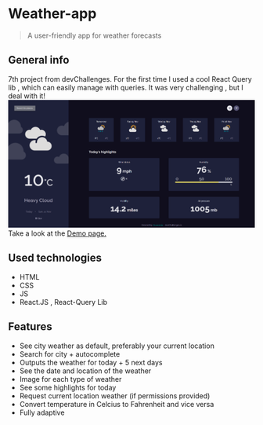 # Weather-app
> A user-friendly app for weather forecasts 

## General info
7th project from devChallenges. For the first time I used a cool React Query lib , which can easily manage with queries.
It was very challenging , but I deal with it!
![illustration](./src/assets/demo.png)
Take a look at the [Demo page.](https://maxeemja.github.io/weather-app/)


## Used technologies
* HTML
* CSS
* JS
* React.JS , React-Query Lib

## Features
* See city weather as default, preferably your current location
* Search for city + autocomplete
* Outputs the weather for today + 5 next days
* See the date and location of the weather
* Image for each type of weather
* See some highlights for today
* Request current location weather (if permissions provided)
* Convert temperature in Celcius to Fahrenheit and vice versa
* Fully adaptive


